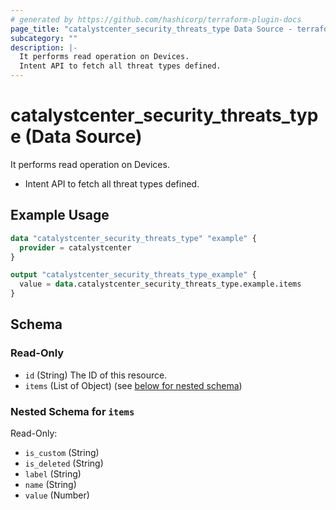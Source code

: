 ```yaml
---
# generated by https://github.com/hashicorp/terraform-plugin-docs
page_title: "catalystcenter_security_threats_type Data Source - terraform-provider-catalystcenter"
subcategory: ""
description: |-
  It performs read operation on Devices.
  Intent API to fetch all threat types defined.
---
```


# catalystcenter_security_threats_type (Data Source)

It performs read operation on Devices.

- Intent API to fetch all threat types defined.

## Example Usage

```terraform
data "catalystcenter_security_threats_type" "example" {
  provider = catalystcenter
}

output "catalystcenter_security_threats_type_example" {
  value = data.catalystcenter_security_threats_type.example.items
}
```

<!-- schema generated by tfplugindocs -->
## Schema

### Read-Only

- `id` (String) The ID of this resource.
- `items` (List of Object) (see [below for nested schema](#nestedatt--items))

<a id="nestedatt--items"></a>
### Nested Schema for `items`

Read-Only:

- `is_custom` (String)
- `is_deleted` (String)
- `label` (String)
- `name` (String)
- `value` (Number)
